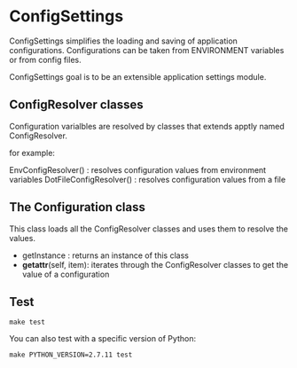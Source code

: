 ConfigSettings 
==============

ConfigSettings simplifies the loading and saving of application 
configurations. Configurations can be taken from ENVIRONMENT variables
or from config files. 

ConfigSettings goal is to be an extensible application settings 
module. 

ConfigResolver classes 
-----------------------

Configuration varialbles are resolved by classes that extends apptly named  ConfigResolver.

for example:

EnvConfigResolver() : resolves configuration values from environment variables
DotFileConfigResolver() : resolves configuration values from a file 


The Configuration class
------------------------

This class loads all the ConfigResolver classes and uses them to resolve the values. 

* getInstance : returns an instance of this class 
* __getattr__(self, item):  iterates through the ConfigResolver classes to get the value of a configuration




Test
---

    make test

You can also test with a specific version of Python:

    make PYTHON_VERSION=2.7.11 test
